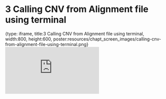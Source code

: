 # 3 Calling CNV from Alignment file using terminal
 
{type: iframe, title:3 Calling CNV from Alignment file using terminal, width:800, height:600, poster:resources/chapt_screen_images/calling-cnv-from-alignment-file-using-terminal.png}
![](https://abyzovlab.github.io/CNVpytor-course//coursera/calling-cnv-from-alignment-file-using-terminal.html)
 

 
